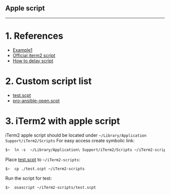 ## Apple script  
- - - -  
# 1. References  
- [Example1](https://coderwall.com/p/x0ggiq/launch-iterm2-and-run-commands-in-tabs)  
- [Official iterm2 script](https://www.iterm2.com/documentation-scripting.html)  
- [How to delay script](https://alvinalexander.com/blog/post/mac-os-x/applescript-delay-command)  


# 2. Custom script list  
- [test.scpt](test.scpt)  
- [pro-ansible-open.scpt](pro-ansible-open.scpt)  


# 3. iTerm2 with apple script  
iTerm2 apple script should be located under `~/Library/Application Support/iTerm2/Scripts`
For easy access create symbolic link:  
```bash
$>  ln -s  ~/Library/Application\ Support/iTerm2/Scripts ~/iTerm2-scripts
```


Place [test.scpt](test.scpt) to `~/iTerm2-scripts`:  
```bash
$>  cp ./test.scpt ~/iTerm2-scripts 
```

Run the script for test:  
```bash
$>  osascript ~/iTerm2-scripts/test.scpt
```


